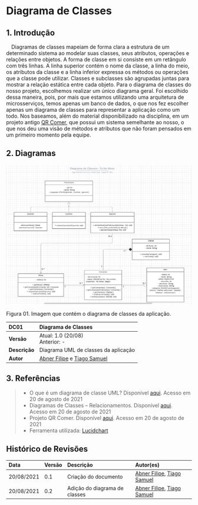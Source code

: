 # Diagrama de Classes

## 1. Introdução
 Diagramas de classes mapeiam de forma clara a estrutura de um determinado sistema ao modelar suas classes, seus atributos, operações e relações entre objetos. A forma de classe em si consiste em um retângulo com três linhas. A linha superior contém o nome da classe, a linha do meio, os atributos da classe e a linha inferior expressa os métodos ou operações que a classe pode utilizar. Classes e subclasses são agrupadas juntas para mostrar a relação estática entre cada objeto.
 Para o diagrama de classes do nosso projeto, escolhemos realizar um único diagrama geral. Foi escolhido dessa maneira, pois, por mais que estamos utilizando uma arquitetura de microsserviços, temos apenas um banco de dados, o que nos fez escolher apenas um diagrama de classes para representar a aplicação como um todo.
 Nos baseamos, além do material disponibilizado na disciplina, em um projeto antigo [QR Comer](https://fga-desenho-2019-2.github.io/Wiki/seminario3/diagramas_estaticos/#4-diagrama-de-classes-e-microservicos), que possui um sistema semelhante ao nosso, o que nos deu uma visão de métodos e atributos que não foram pensados em um primeiro momento pela equipe.

## 2. Diagramas

![Diagrama de Classes](../../assets/img/seminario2/diagrama-de-classes/diagrama-de-classes.png)
<figcaption>Figura 01. Imagem que contém o diagrama de classes da aplicação.</figcaption>

| DC01       | Diagrama de Classes  |
| :--------- | :------------------  |
| **Versão**    | Atual: 1.0 (20/08)<br>Anterior: - |
| **Descrição** | Diagrama UML de classes da aplicação |
| **Autor**     | [Abner Filipe](https://github.com/abner423) e [Tiago Samuel](https://github.com/tsrrodrigues) |

## 3. Referências

> - O que é um diagrama de classe UML? Disponível [aqui](https://www.lucidchart.com/pages/pt/o-que-e-diagrama-de-classe-uml). Acesso em 20 de agosto de 2021
> - Diagramas de Classes – Relacionamentos. Disponível [aqui](http://www.dsc.ufcg.edu.br/~jacques/cursos/map/html/uml/diagramas/classes/classes3.htm). Acesso em 20 de agosto de 2021
> - Projeto QR Comer. Disponível [aqui](https://fga-desenho-2019-2.github.io/Wiki/seminario3/diagramas_estaticos/#4-diagrama-de-classes-e-microservicos). Acesso em 20 de agosto de 2021
> - Ferramenta utilizada: [Lucidchart](https://www.lucidchart.com/pages/pt)

## Histórico de Revisões

| Data       | Versão | Descrição                                             | Autor(es)                                                                                    |
| :--------- | :----- | :---------------------------------------------------- | :------------------------------------------------------------------------------------------- |
| 20/08/2021 | 0.1    | Criação do documento | [Abner Filipe](https://github.com/abner423), [Tiago Samuel](https://github.com/tsrrodrigues) |
| 20/08/2021 | 0.2    | Adição do diagrama de classes | [Abner Filipe](https://github.com/abner423), [Tiago Samuel](https://github.com/tsrrodrigues) |
